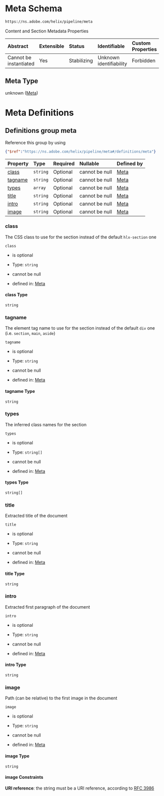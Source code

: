 # Meta Schema

```txt
https://ns.adobe.com/helix/pipeline/meta
```

Content and Section Metadata Properties

| Abstract               | Extensible | Status      | Identifiable            | Custom Properties | Additional Properties | Access Restrictions | Defined In                                                  |
| :--------------------- | :--------- | :---------- | :---------------------- | :---------------- | :-------------------- | :------------------ | :---------------------------------------------------------- |
| Cannot be instantiated | Yes        | Stabilizing | Unknown identifiability | Forbidden         | Allowed               | none                | [meta.schema.json](meta.schema.json "open original schema") |

## Meta Type

unknown ([Meta](meta.md))

# Meta Definitions

## Definitions group meta

Reference this group by using

```json
{"$ref":"https://ns.adobe.com/helix/pipeline/meta#/definitions/meta"}
```

| Property            | Type     | Required | Nullable       | Defined by                                                                                                                          |
| :------------------ | :------- | :------- | :------------- | :---------------------------------------------------------------------------------------------------------------------------------- |
| [class](#class)     | `string` | Optional | cannot be null | [Meta](meta-definitions-meta-properties-class.md "https://ns.adobe.com/helix/pipeline/meta#/definitions/meta/properties/class")     |
| [tagname](#tagname) | `string` | Optional | cannot be null | [Meta](meta-definitions-meta-properties-tagname.md "https://ns.adobe.com/helix/pipeline/meta#/definitions/meta/properties/tagname") |
| [types](#types)     | `array`  | Optional | cannot be null | [Meta](meta-definitions-meta-properties-types.md "https://ns.adobe.com/helix/pipeline/meta#/definitions/meta/properties/types")     |
| [title](#title)     | `string` | Optional | cannot be null | [Meta](meta-definitions-meta-properties-title.md "https://ns.adobe.com/helix/pipeline/meta#/definitions/meta/properties/title")     |
| [intro](#intro)     | `string` | Optional | cannot be null | [Meta](meta-definitions-meta-properties-intro.md "https://ns.adobe.com/helix/pipeline/meta#/definitions/meta/properties/intro")     |
| [image](#image)     | `string` | Optional | cannot be null | [Meta](meta-definitions-meta-properties-image.md "https://ns.adobe.com/helix/pipeline/meta#/definitions/meta/properties/image")     |

### class

The CSS class to use for the section instead of the default `hlx-section` one

`class`

*   is optional

*   Type: `string`

*   cannot be null

*   defined in: [Meta](meta-definitions-meta-properties-class.md "https://ns.adobe.com/helix/pipeline/meta#/definitions/meta/properties/class")

#### class Type

`string`

### tagname

The element tag name to use for the section instead of the default `div` one (i.e. `section`, `main`, `aside`)

`tagname`

*   is optional

*   Type: `string`

*   cannot be null

*   defined in: [Meta](meta-definitions-meta-properties-tagname.md "https://ns.adobe.com/helix/pipeline/meta#/definitions/meta/properties/tagname")

#### tagname Type

`string`

### types

The inferred class names for the section

`types`

*   is optional

*   Type: `string[]`

*   cannot be null

*   defined in: [Meta](meta-definitions-meta-properties-types.md "https://ns.adobe.com/helix/pipeline/meta#/definitions/meta/properties/types")

#### types Type

`string[]`

### title

Extracted title of the document

`title`

*   is optional

*   Type: `string`

*   cannot be null

*   defined in: [Meta](meta-definitions-meta-properties-title.md "https://ns.adobe.com/helix/pipeline/meta#/definitions/meta/properties/title")

#### title Type

`string`

### intro

Extracted first paragraph of the document

`intro`

*   is optional

*   Type: `string`

*   cannot be null

*   defined in: [Meta](meta-definitions-meta-properties-intro.md "https://ns.adobe.com/helix/pipeline/meta#/definitions/meta/properties/intro")

#### intro Type

`string`

### image

Path (can be relative) to the first image in the document

`image`

*   is optional

*   Type: `string`

*   cannot be null

*   defined in: [Meta](meta-definitions-meta-properties-image.md "https://ns.adobe.com/helix/pipeline/meta#/definitions/meta/properties/image")

#### image Type

`string`

#### image Constraints

**URI reference**: the string must be a URI reference, according to [RFC 3986](https://tools.ietf.org/html/rfc3986 "check the specification")
